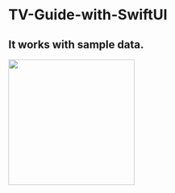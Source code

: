 # TV-Guide-with-SwiftUI
It works with sample data.
- 
<img src="https://github.com/nevzatbozkurt/TV-Guide-with-SwiftUI/blob/main/preview.gif" width="250">
